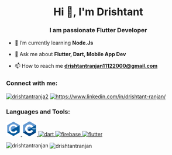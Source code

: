 <h1 align="center">Hi 👋, I'm Drishtant</h1>
<h3 align="center">I am passionate Flutter Developer</h3>

- 🌱 I’m currently learning **Node.Js**

- 💬 Ask me about **Flutter, Dart, Mobile App Dev**

- 📫 How to reach me **drishtantranjan11122000@gmail.com**

<h3 align="left">Connect with me:</h3>
<p align="left">
<a href="https://twitter.com/drishtantranja2" target="blank"><img align="center" src="https://raw.githubusercontent.com/rahuldkjain/github-profile-readme-generator/master/src/images/icons/Social/twitter.svg" alt="drishtantranja2" height="30" width="40" /></a>
<a href="https://linkedin.com/in/https://www.linkedin.com/in/drishtant-ranjan/" target="blank"><img align="center" src="https://raw.githubusercontent.com/rahuldkjain/github-profile-readme-generator/master/src/images/icons/Social/linked-in-alt.svg" alt="https://www.linkedin.com/in/drishtant-ranjan/" height="30" width="40" /></a>
</p>

<h3 align="left">Languages and Tools:</h3>
<p align="left"> <a href="https://www.cprogramming.com/" target="_blank" rel="noreferrer"> <img src="https://raw.githubusercontent.com/devicons/devicon/master/icons/c/c-original.svg" alt="c" width="40" height="40"/> </a> <a href="https://www.w3schools.com/cpp/" target="_blank" rel="noreferrer"> <img src="https://raw.githubusercontent.com/devicons/devicon/master/icons/cplusplus/cplusplus-original.svg" alt="cplusplus" width="40" height="40"/> </a> <a href="https://dart.dev" target="_blank" rel="noreferrer"> <img src="https://www.vectorlogo.zone/logos/dartlang/dartlang-icon.svg" alt="dart" width="40" height="40"/> </a> <a href="https://firebase.google.com/" target="_blank" rel="noreferrer"> <img src="https://www.vectorlogo.zone/logos/firebase/firebase-icon.svg" alt="firebase" width="40" height="40"/> </a> <a href="https://flutter.dev" target="_blank" rel="noreferrer"> <img src="https://www.vectorlogo.zone/logos/flutterio/flutterio-icon.svg" alt="flutter" width="40" height="40"/> </a> </p>

<p><img align="left" src="https://github-readme-stats.vercel.app/api/top-langs?username=drishtantranjan&show_icons=true&locale=en&layout=compact" alt="drishtantranjan" /></p>

<p>&nbsp;<img align="center" src="https://github-readme-stats.vercel.app/api?username=drishtantranjan&show_icons=true&locale=en" alt="drishtantranjan" /></p>

